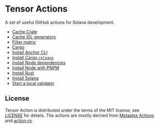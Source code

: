 # Tensor Actions

A set of useful GitHub actions for Solana development.

- [Cache Crate](./buildjet-cache-crate)
- [Cache IDL generators](./buildjet-cache-idl-generators)
- [Filter matrix](./filter-matrix)
- [Cargo](./cargo)
- [Install Anchor CLI](./install-anchor-cli)
- [Install Cargo `release`](./install-cargo-release)
- [Install Node dependencies](./install-node-dependencies)
- [Install Node with PNPM](./install-node-with-pnpm)
- [Install Rust](./install-rust)
- [Install Solana](./install-solana)
- [Start a local validator](./start-validator)

## License

Tensor Action is distributed under the terms of the MIT license, see [LICENSE](./LICENSE) for details. The actions are mostly derived from [Metaplex Actions](https://github.com/metaplex-foundation/actions) and [action-rs](https://github.com/actions-rs).